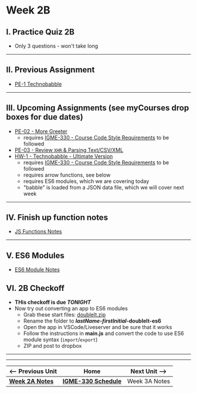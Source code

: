 # Week 2B

## I. Practice Quiz 2B
- Only 3 questions - won't take long

<hr>

## II. Previous Assignment
- [PE-1 Technobabble](../pe/pe-01.md)
  
<hr>

## III. Upcoming Assignments (see myCourses drop boxes for due dates)
- [PE-02 - More Greeter](../pe/pe-02.md)
  - requires [IGME-330 - Course Code Style Requirements](../notes/code-style-required-330.md) to be followed
- [PE-03 - Review `XHR` & Parsing Text/CSV/XML](../pe/pe-03.md)
- [HW-1 - Technobabble - Ultimate Version](../hw/hw-1.md)
  - requires [IGME-330 - Course Code Style Requirements](../notes/code-style-required-330.md) to be followed
  - requires arrow functions, see below
  - requires ES6 modules, which we are covering today
  - "babble" is loaded from a JSON data file, which we will cover next week


<hr>

## IV. Finish up function notes

- [JS Functions Notes](../notes/js-functions.md)

<hr>

## V. ES6 Modules

- [ES6 Module Notes](https://github.com/tonethar/IGME-330-Master/blob/master/notes/ES6-module-pattern-2225.md)

## VI. 2B Checkoff
- **THis checkoff is due *TONIGHT***
- Now try out converting an app to ES6 modules
  - Grab these start files: [doubleIt.zip](_files/doubleIt.zip)
  - Rename the folder to ***lastName*-*firstInitial*-doubleIt-es6**
  - Open the app in VSCode/Liveserver and be sure that it works
  - Follow the instructions in **main.js** and convert the code to use ES6 module syntax (`import`/`export`)
  - ZIP and post to dropbox

<hr><hr>


| <-- Previous Unit | Home | Next Unit -->
| --- | --- | --- 
|  [**Week 2A Notes**](./02A.md)  |  [**IGME-330 Schedule**](../schedule.md) | Week 3A Notes
